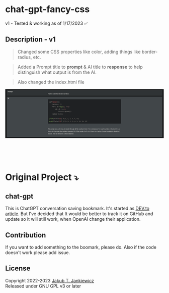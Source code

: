 
# chat-gpt-fancy-css

v1 - Tested & working as of 1/17/2023 :white_check_mark:

## Description - v1
>Changed some CSS properties like color, adding things like border-radius, etc.

>Added a Prompt title to **prompt** & AI title to **response** to help distinguish what output is from the AI.

>Also changed the index.html file

![Alt text](Reference/fancycss.png)

</br></br></br>


# Original Project :arrow_heading_down:
## chat-gpt
This is ChatGPT conversation saving bookmark.
It's started as [DEV.to article](https://dev.to/jcubic/save-chatgpt-as-html-file-dhh).
But I've decided that It would be better to track it on GitHub and update so it will still work,
when OpenAI change their application.

## Contribution
If you want to add something to the boomark, please do. Also if the code doesn't work please add issue.

## License
Copyright 2022-2023 [Jakub T. Jankiewicz](https://jakub.jankiewicz.org/)<br/>
Released under GNU GPL v3 or later


 

